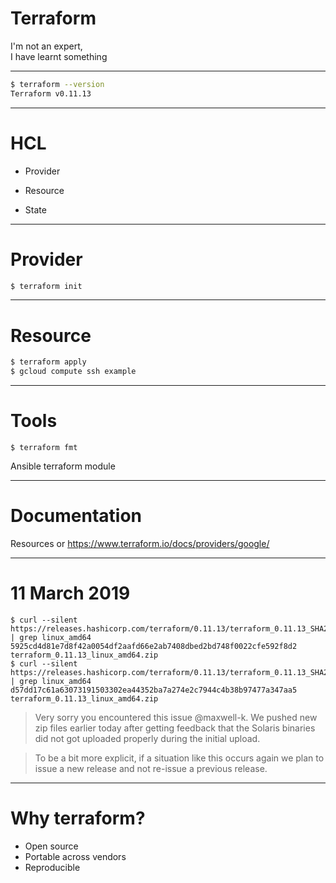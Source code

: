 # Terraform

I'm not an expert,<br /> I have learnt something

<!--

Recent project experience:

- disposable environments
- running in separate AWS sub-accounts

Not going to cover expert topics:

- loops
- kubernetes
- collaboration or remote backends
- module registry

-->

---

```sh
$ terraform --version
Terraform v0.11.13
```

<!--

- breaking changes in 0.12
- delayed, quarter 1 2019
- improvements to Hashicorp Configuration Language HCL

-->

---

# HCL

<!--

1:1 mapping to JSON in 0.12

https://www.terraform.io/docs/glossary.html

-->

- Provider

<!-- plugin, tied to an infrastructure provider -->

- Resource

<!-- object that terraform manages: creates, modifies or destroys -->

- State

<!-- cached information about managed infrastructure, often shared -->

---

# Provider

<!-- gcloud auth application-default login -->

```sh
$ terraform init
```

---

# Resource

```sh
$ terraform apply
$ gcloud compute ssh example
```

<!-- https://console.cloud.google.com/compute/instances -->

---

# Tools

`$ terraform fmt`

<!-- like black or prettier -->

Ansible terraform module

<!-- TODO: need to add screenshot -->

---

# Documentation

Resources or https://www.terraform.io/docs/providers/google/

---

# 11 March 2019

```
$ curl --silent https://releases.hashicorp.com/terraform/0.11.13/terraform_0.11.13_SHA256SUMS | grep linux_amd64
5925cd4d81e7d8f42a0054df2aafd66e2ab7408dbed2bd748f0022cfe592f8d2  terraform_0.11.13_linux_amd64.zip
$ curl --silent https://releases.hashicorp.com/terraform/0.11.13/terraform_0.11.13_SHA256SUMS | grep linux_amd64
d57dd17c61a63073191503302ea44352ba7a274e2c7944c4b38b97477a347aa5  terraform_0.11.13_linux_amd64.zip
```

> Very sorry you encountered this issue @maxwell-k. We pushed new zip files
> earlier today after getting feedback that the Solaris binaries did not got
> uploaded properly during the initial upload.

> To be a bit more explicit, if a situation like this occurs again we plan to
> issue a new release and not re-issue a previous release.

<!--

The Tao of HashiCorp is the foundation that guides our vision,
✂
Immutability is the inability to be changed
✂
https://www.hashicorp.com/tao-of-hashicorp

-->

---

# Why terraform?

- Open source
- Portable across vendors
- Reproducible

<!-- vim: set spellcapcheck= nowrap conceallevel=0 : -->
